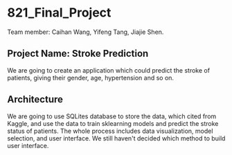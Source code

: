 # 821_Final_Project
Team member: Caihan Wang, Yifeng Tang, Jiajie Shen. 
## Project Name: Stroke Prediction
We are going to create an application which could predict the stroke of patients, giving their gender, age, hypertension and so on. 
## Architecture
We are going to use SQLites database to store the data, which cited from Kaggle, and use the data to train sklearning models and predict the stroke status of patients. 
The whole process includes data visualization, model selection, and user interface. We still haven't decided which method to build user interface.
